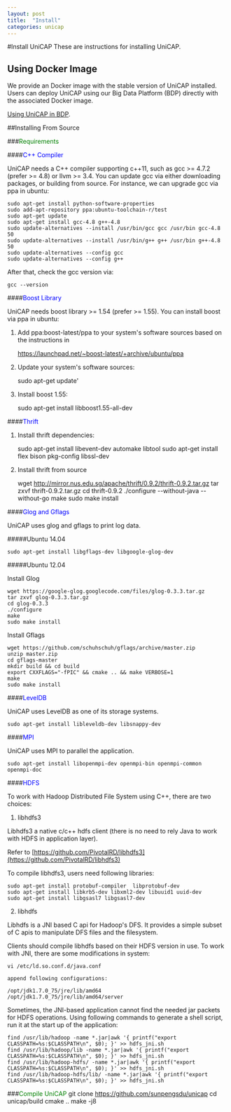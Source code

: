 ```yaml
---
layout: post
title:  "Install"
categories: unicap
---
```

#Install UniCAP
These are instructions for installing UniCAP.

## Using Docker Image

We provide an Docker image with the stable version of UniCAP installed. Users can deploy UniCAP using our Big Data Platform (BDP) directly with the associated Docker image.

[Using UniCAP in BDP].


##Installing From Source
    
###<span style="color: Green">Requirements</span>

####<span style="color: blue">C++ Compiler</span>

UniCAP needs a C++ compiler supporting c++11, such as gcc >= 4.7.2 (prefer >= 4.8) or llvm >= 3.4. You can update gcc via either downloading packages, or building from source. For instance, we can upgrade gcc via ppa in ubuntu:

    sudo apt-get install python-software-properties
    sudo add-apt-repository ppa:ubuntu-toolchain-r/test
    sudo apt-get update
    sudo apt-get install gcc-4.8 g++-4.8
    sudo update-alternatives --install /usr/bin/gcc gcc /usr/bin gcc-4.8 50
    sudo update-alternatives --install /usr/bin/g++ g++ /usr/bin g++-4.8 50
    sudo update-alternatives --config gcc
    sudo update-alternatives --config g++
    
After that, check the gcc version via:

    gcc --version
    
####<span style="color: blue">Boost Library</span>
    
UniCAP needs boost library >= 1.54 (prefer >= 1.55). You can install boost via ppa in ubuntu:

1) Add ppa:boost-latest/ppa to your system's software sources based on the instructions in 

    https://launchpad.net/~boost-latest/+archive/ubuntu/ppa
    
2) Update your system's software sources:

    sudo apt-get update'
    
3) Install boost 1.55:

    sudo apt-get install libboost1.55-all-dev
    
####<span style="color: blue">Thrift</span> 

1) Install thrift dependencies:

    sudo apt-get install libevent-dev automake libtool
    sudo apt-get install flex bison pkg-config libssl-dev  
      
2) Install thrift from source 

    wget http://mirror.nus.edu.sg/apache/thrift/0.9.2/thrift-0.9.2.tar.gz
    tar zxvf thrift-0.9.2.tar.gz
    cd thrift-0.9.2
    ./configure --without-java --without-go
    make
    sudo make install
    
####<span style="color: blue">Glog and Gflags</span> 

UniCAP uses glog and gflags to print log data.

#####Ubuntu 14.04

    sudo apt-get install libgflags-dev libgoogle-glog-dev

#####Ubuntu 12.04

Install Glog

    wget https://google-glog.googlecode.com/files/glog-0.3.3.tar.gz
    tar zxvf glog-0.3.3.tar.gz
    cd glog-0.3.3
    ./configure
    make
    sudo make install
    
Install Gflags

    wget https://github.com/schuhschuh/gflags/archive/master.zip
    unzip master.zip
    cd gflags-master
    mkdir build && cd build
    export CXXFLAGS="-fPIC" && cmake .. && make VERBOSE=1
    make
    sudo make install

####<span style="color: blue">LevelDB</span> 

UniCAP uses LevelDB as one of its storage systems.

    sudo apt-get install libleveldb-dev libsnappy-dev

####<span style="color: blue">MPI</span> 

UniCAP uses MPI to parallel the application.

    sudo apt-get install libopenmpi-dev openmpi-bin openmpi-common openmpi-doc

####<span style="color: blue">HDFS</span> 

To work with Hadoop Distributed File System using C++, there are two choices:

1) libhdfs3

Libhdfs3 a native c/c++ hdfs client (there is no need to rely Java to work with HDFS in application layer).

Refer to [https://github.com/PivotalRD/libhdfs3](https://github.com/PivotalRD/libhdfs3)

To compile libhdfs3, users need following libraries:
 
    sudo apt-get install protobuf-compiler  libprotobuf-dev 
    sudo apt-get install libkrb5-dev libxml2-dev libuuid1 uuid-dev 
    sudo apt-get install libgsasl7 libgsasl7-dev 


2) libhdfs

Libhdfs is a JNI based C api for Hadoop's DFS. It provides a simple subset of C apis to manipulate DFS files and the filesystem. 

Clients should compile libhdfs based on their HDFS version in use. To work with JNI, there are some modifications in system:

    vi /etc/ld.so.conf.d/java.conf
    
    append following configurations:
    
    /opt/jdk1.7.0_75/jre/lib/amd64
    /opt/jdk1.7.0_75/jre/lib/amd64/server

Sometimes, the JNI-based application cannot find the needed jar packets for HDFS operations. Using following commands to generate a shell script, run it at the start up of the application:

    find /usr/lib/hadoop -name *.jar|awk '{ printf("export CLASSPATH=%s:$CLASSPATH\n", $0); }' >> hdfs_jni.sh
    find /usr/lib/hadoop/lib -name *.jar|awk '{ printf("export CLASSPATH=%s:$CLASSPATH\n", $0); }' >> hdfs_jni.sh
    find /usr/lib/hadoop-hdfs/ -name *.jar|awk '{ printf("export CLASSPATH=%s:$CLASSPATH\n", $0); }' >> hdfs_jni.sh
    find /usr/lib/hadoop-hdfs/lib/ -name *.jar|awk '{ printf("export CLASSPATH=%s:$CLASSPATH\n", $0); }' >> hdfs_jni.sh

###<span style="color: Green">Compile UniCAP</span>
    git clone https://github.com/sunpengsdu/unicap
    cd unicap/build
    cmake ..
    make -j8

[Using UniCAP in BDP]: http://155.69.146.43/bdp/guest
